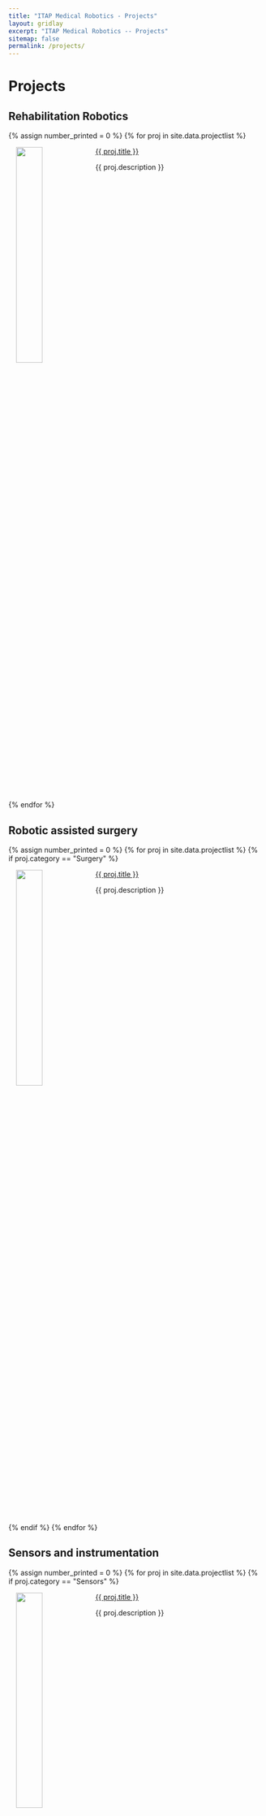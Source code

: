 ```yaml
---
title: "ITAP Medical Robotics - Projects"
layout: gridlay
excerpt: "ITAP Medical Robotics -- Projects"
sitemap: false
permalink: /projects/
---
```



# Projects

## Rehabilitation Robotics

{% assign number_printed = 0 %}
{% for proj in site.data.projectlist %}
    <div style="padding-left:15px;padding-right:15px;">
        <div class="well" style="overflow: hidden;">
            <img src="{{ site.url }}{{ site.baseurl }}/images/projpic/{{ proj.image }}" class="img-responsive" width="33%" style="float: left" />
            <pubtit><a href="{{ site.url }}{{ site.baseurl }}/projects/{{ proj.url }}">{{ proj.title }}</a></pubtit>
            <p>{{ proj.description }}</p>
        </div>
    </div>
{% endfor %}

## Robotic assisted surgery

{% assign number_printed = 0 %}
{% for proj in site.data.projectlist %}
{% if proj.category == "Surgery" %}
    <div style="padding-left:15px;padding-right:15px;">
        <div class="well" style="overflow: hidden;">
            <img src="{{ site.url }}{{ site.baseurl }}/images/projpic/{{ proj.image }}" class="img-responsive" width="33%" style="float: left" />
            <pubtit><a href="{{ site.url }}{{ site.baseurl }}/projects/{{ proj.url }}">{{ proj.title }}</a></pubtit>
            <p>{{ proj.description }}</p>
        </div>
    </div>
{% endif %}
{% endfor %}

## Sensors and instrumentation

{% assign number_printed = 0 %}
{% for proj in site.data.projectlist %}
{% if proj.category == "Sensors" %}
    <div style="padding-left:15px;padding-right:15px;">
        <div class="well" style="overflow: hidden;">
            <img src="{{ site.url }}{{ site.baseurl }}/images/projpic/{{ proj.image }}" class="img-responsive" width="33%" style="float: left" />
            <pubtit><a href="{{ site.url }}{{ site.baseurl }}/projects/{{ proj.url }}">{{ proj.title }}</a></pubtit>
            <p>{{ proj.description }}</p>
        </div>
    </div>
{% endif %}
{% endfor %}

<p> &nbsp; </p>

<!--
{% assign number_printed = 0 %}
{% for proj in site.data.projectlist %}

<div style="padding-left:15px;padding-right:15px;">
<div class="well" style="overflow: hidden;">
<img src="{{ site.url }}{{ site.baseurl }}/images/projpic/{{ proj.image }}" class="img-responsive" width="33%" style="float: left" />
<pubtit><a href="{{ site.url }}{{ site.baseurl }}/projects/{{ proj.url }}">{{ proj.title }}</a></pubtit>
<p>{{ proj.description }}</p>
</div>
</div>


{% endfor %}
<p> &nbsp; </p>
-->


